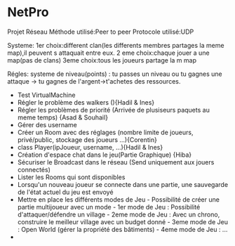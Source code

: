 # NetPro
Projet Réseau
Méthode utilisé:Peer to peer
Protocole utilisé:UDP

Systeme:
1er choix:different clan(les differents membres partages la meme map),il peuvent s attaquait entre eux.
2 eme choix:chaque jouer a une map(pas de clans)
3eme choix:tous les joueurs partage la m map

Régles:
systeme de niveau(points) :
tu passes un niveau ou tu gagnes une attaque -> tu gagnes de l'argent->t'achetes des ressources.

 - Test VirtualMachine
 - Régler le problème des walkers (){Hadil & Ines}
 - Régler les problèmes de priorité (Arrivée de plusiseurs paquets au meme temps) {Asad & Souhail}
 - Gérer des username
 - Créer un Room avec des réglages (nombre limite de joueurs, privé/public, stockage des joueurs ...){Corentin}
 - class Player(ipJoueur, username, ...){Hadil & Ines}
 - Création d'espace chat dans le jeu(Partie Graphique) {Hiba}
 - Sécuriser le Broadcast dans le réseau (Send uniquement aux jouers connectés)
 - Lister les Rooms qui sont disponibles
 - Lorsqu'un nouveau joueur se connecte dans une partie, une sauvegarde de l'état actuel du jeu est envoyé
 - Mettre en place les différents modes de Jeu
        - Possibilité de créer une partie multijoueur avec un mode
        - 1er mode de Jeu : Possibilité d'attaquer/défendre un village
        - 2eme mode de Jeu : Avec un chrono, construire le meilleur village avec un budget donné
        - 3eme mode de Jeu : Open World (gérer la propriété des bâtiments)
        - 4eme mode de Jeu : ...
 - 
                          
